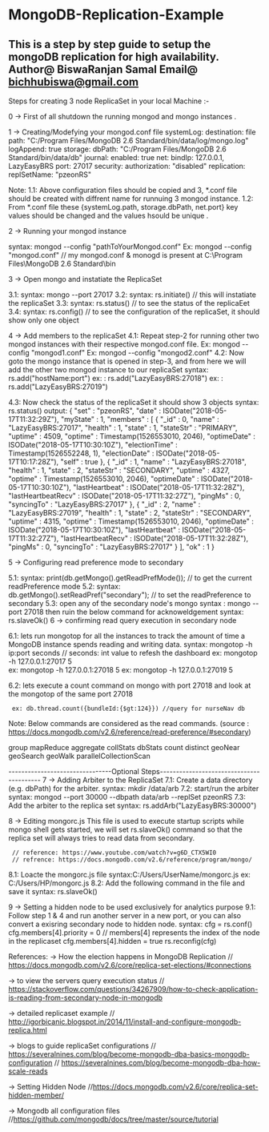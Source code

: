 # MongoDB-Replication-Example
This is a step by step guide to setup the mongoDB replication for high availability.
Author@ BiswaRanjan Samal
Email@ bichhubiswa@gmail.com
------------------------------------------------------------------------------------
Steps for creating 3 node ReplicaSet in your local Machine :-

0 -> First of all shutdown the running mongod and mongo instances .

1 -> Creating/Modefying your mongod.conf file
systemLog:
   destination: file
   path: "C:/Program Files/MongoDB 2.6 Standard/bin/data/log/mongo.log"
   logAppend: true
storage:
   dbPath: "C:/Program Files/MongoDB 2.6 Standard/bin/data/db"
   journal:
      enabled: true
net:
   bindIp: 127.0.0.1, LazyEasyBRS
   port: 27017
security:
   authorization: "disabled"
replication:
   replSetName: "pzeonRS"

Note: 
1.1: Above configuration files should be copied and 3, *.conf file should be created with diffrent name for runnuing 3 mongod instance.
1.2: From *.conf file these {systemLog.path, storage.dbPath, net.port} key values should be changed and the values hsould be unique .

2 -> Running your mongod instance

syntax: mongod --config "pathToYourMongod.conf"
Ex:     mongod --config "mongod.conf" 
// my mongod.conf & monogd is present at C:\Program Files\MongoDB 2.6 Standard\bin

3 -> Open mongo and instatiate the ReplicaSet

3.1: syntax: mongo --port 27017
3.2: syntax: rs.initiate() // this will instatiate the replicaSet
3.3: syntax: rs.status() // to see the status of the replicaEet 
3.4: syntax: rs.config() // to see the configuration of the replicaSet, it should show only one object 

4 -> Add members to the replicaSet
4.1: Repeat step-2 for running other two mongod instances with their respective mongod.conf file.
	 Ex: mongod --config "mongod1.conf"
	 Ex: mongod --config "mongod2.conf"
4.2: Now goto the mongo instance that is opened in step-3, and from here we will add the other two mongod instance to our replicaSet
	syntax: rs.add("hostName:port")
	ex:   : rs.add("LazyEasyBRS:27018")
	ex:   : rs.add("LazyEasyBRS:27019")

4.3: Now check the status of the replicaSet it should show 3 objects
	syntax: rs.status()
	output:
	{
        "set" : "pzeonRS",
        "date" : ISODate("2018-05-17T11:32:29Z"),
        "myState" : 1,
        "members" : [
                {
                        "_id" : 0,
                        "name" : "LazyEasyBRS:27017",
                        "health" : 1,
                        "state" : 1,
                        "stateStr" : "PRIMARY",
                        "uptime" : 4509,
                        "optime" : Timestamp(1526553010, 2046),
                        "optimeDate" : ISODate("2018-05-17T10:30:10Z"),
                        "electionTime" : Timestamp(1526552248, 1),
                        "electionDate" : ISODate("2018-05-17T10:17:28Z"),
                        "self" : true
                },
                {
                        "_id" : 1,
                        "name" : "LazyEasyBRS:27018",
                        "health" : 1,
                        "state" : 2,
                        "stateStr" : "SECONDARY",
                        "uptime" : 4327,
                        "optime" : Timestamp(1526553010, 2046),
                        "optimeDate" : ISODate("2018-05-17T10:30:10Z"),
                        "lastHeartbeat" : ISODate("2018-05-17T11:32:28Z"),
                        "lastHeartbeatRecv" : ISODate("2018-05-17T11:32:27Z"),
                        "pingMs" : 0,
                        "syncingTo" : "LazyEasyBRS:27017"
                },
                {
                        "_id" : 2,
                        "name" : "LazyEasyBRS:27019",
                        "health" : 1,
                        "state" : 2,
                        "stateStr" : "SECONDARY",
                        "uptime" : 4315,
                        "optime" : Timestamp(1526553010, 2046),
                        "optimeDate" : ISODate("2018-05-17T10:30:10Z"),
                        "lastHeartbeat" : ISODate("2018-05-17T11:32:27Z"),
                        "lastHeartbeatRecv" : ISODate("2018-05-17T11:32:28Z"),
                        "pingMs" : 0,
                        "syncingTo" : "LazyEasyBRS:27017"
                }
        ],
        "ok" : 1
	}

5 -> Configuring read preference mode to secondary

5.1: syntax: print(db.getMongo().getReadPrefMode()); // to get the current readPreference mode
5.2: syntax: db.getMongo().setReadPref("secondary"); // to set the readPreference to secondary
5.3: open any of the secondary node's mongo 
	 syntax : mongo --port 27018
	 then ruin the below command for acknoweldgement
	 syntax: rs.slaveOk()
6 -> confirming read query execution in secondary node

6.1: lets run mongotop for all the instances to track the amount of time a MongoDB instance spends reading and writing data. 
	 syntax: mongotop -h ip:port seconds  // seconds: int value to refesh the dashboard
	 ex:     mongotop -h 127.0.0.1:27017 5 	
	 ex:     mongotop -h 127.0.0.1:27018 5
	 ex:     mongotop -h 127.0.0.1:27019 5

6.2: lets execute a count command on mongo with port 27018 and look at the mongotop of the same port 27018

	 ex: db.thread.count({bundleId:{$gt:124}}) //query for nurseNav db

Note: Below commands are considered as the read commands. (source : https://docs.mongodb.com/v2.6/reference/read-preference/#secondary)

group
mapReduce 
aggregate 
collStats
dbStats
count
distinct
geoNear
geoSearch
geoWalk
parallelCollectionScan

--------------------------------Optional Steps-----------------------------------------
7 -> Adding Arbiter to the ReplicaSet
7.1: Create a data directory (e.g. dbPath) for the arbiter.
     syntax: mkdir /data/arb
7.2: start/run the arbiter
     syntax: mongod --port 30000 --dbpath data/arb --replSet pzeonRS
7.3: Add the arbiter to the replica set
     syntax: rs.addArb("LazyEasyBRS:30000")

8 -> Editing mongorc.js 
     This file is used to execute startup scripts while mongo shell gets started,
     we will set rs.slaveOk() command so that the replica set will always tries to read data from secondary.
     
     // reference: https://www.youtube.com/watch?v=g6D_CTX5WI0
     // refrence: https://docs.mongodb.com/v2.6/reference/program/mongo/
8.1: Loacte the mongorc.js file
     syntax:C:/Users/UserName/mongorc.js
     ex:    C:/Users/HP/mongorc.js
8.2: Add the following command in the file and save it
     syntax: rs.slaveOk()

9 -> Setting a hidden node to be used exclusively for analytics purpose
9.1: Follow step 1 & 4 and run another server in a new port, or you can also convert a 
     exisring secondary node to hidden node.
     syntax: cfg = rs.conf()
             cfg.members[4].priority = 0 // members[4] represents the index of the node in the replicaset
             cfg.members[4].hidden = true
             rs.reconfig(cfg)

     
References: 
-> How the election happens in MongoDB Replication
// https://docs.mongodb.com/v2.6/core/replica-set-elections/#connections

-> to view the servers query execution status
// https://stackoverflow.com/questions/34267909/how-to-check-application-is-reading-from-secondary-node-in-mongodb

-> detailed replicaset example
// http://igorbicanic.blogspot.in/2014/11/install-and-configure-mongodb-replica.html

-> blogs to guide replicaSet configurations
// https://severalnines.com/blog/become-mongodb-dba-basics-mongodb-configuration
// https://severalnines.com/blog/become-mongodb-dba-how-scale-reads

-> Setting Hidden Node
//https://docs.mongodb.com/v2.6/core/replica-set-hidden-member/

-> Mongodb all configuration files
//https://github.com/mongodb/docs/tree/master/source/tutorial

